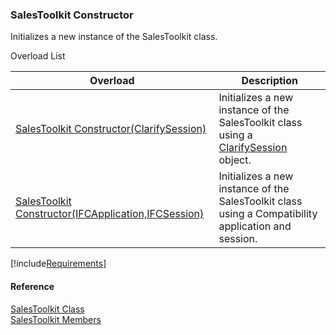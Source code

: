﻿### SalesToolkit Constructor

Initializes a new instance of the SalesToolkit class.

Overload List

| Overload | Description |
| --- | --- |
| [SalesToolkit Constructor(ClarifySession)](FChoice.Toolkits.Clarify~FChoice.Toolkits.Clarify.Sales.SalesToolkit~_ctor(ClarifySession).md) | Initializes a new instance of the SalesToolkit class using a [ClarifySession](fcSDK~FChoice.Foundation.Clarify.ClarifySession.md) object.   |
| [SalesToolkit Constructor(IFCApplication,IFCSession)](FChoice.Toolkits.Clarify~FChoice.Toolkits.Clarify.Sales.SalesToolkit~_ctor(IFCApplication,IFCSession).md) | Initializes a new instance of the SalesToolkit class using a Compatibility application and session.   |

[!include[Requirements](../partials/requirements.md)]



#### Reference

[SalesToolkit Class](FChoice.Toolkits.Clarify~FChoice.Toolkits.Clarify.Sales.SalesToolkit.md)  
[SalesToolkit Members](FChoice.Toolkits.Clarify~FChoice.Toolkits.Clarify.Sales.SalesToolkit_members.md)